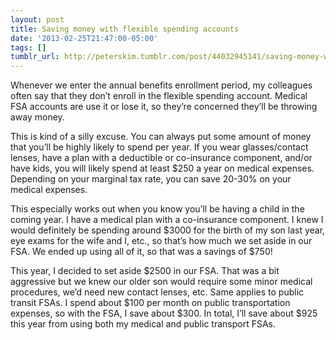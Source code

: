 ```yaml
---
layout: post
title: Saving money with flexible spending accounts
date: '2013-02-25T21:47:00-05:00'
tags: []
tumblr_url: http://peterskim.tumblr.com/post/44032945141/saving-money-with-flexible-spending-accounts
---
```

Whenever we enter the annual benefits enrollment period, my colleagues often say that they don’t enroll in the flexible spending account. Medical FSA accounts are use it or lose it, so they’re concerned they’ll be throwing away money.

This is kind of a silly excuse. You can always put some amount of money that you’ll be highly likely to spend per year. If you wear glasses/contact lenses, have a plan with a deductible or co-insurance component, and/or have kids, you will likely spend at least $250 a year on medical expenses. Depending on your marginal tax rate, you can save 20-30% on your medical expenses.

This especially works out when you know you’ll be having a child in the coming year. I have a medical plan with a co-insurance component. I knew I would definitely be spending around $3000 for the birth of my son last year, eye exams for the wife and I, etc., so that’s how much we set aside in our FSA. We ended up using all of it, so that was a savings of $750!

This year, I decided to set aside $2500 in our FSA. That was a bit aggressive but we knew our older son would require some minor medical procedures, we’d need new contact lenses, etc. Same applies to public transit FSAs. I spend about $100 per month on public transportation expenses, so with the FSA, I save about $300. In total, I’ll save about $925 this year from using both my medical and public transport FSAs. 
